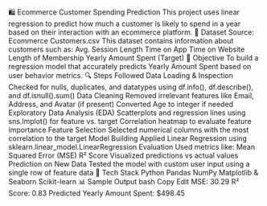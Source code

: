 🛍️ Ecommerce Customer Spending Prediction
This project uses linear regression to predict how much a customer is likely to spend in a year based on their interaction with an ecommerce platform.
📁 Dataset
Source: Ecommerce Customers.csv
This dataset contains information about customers such as:
Avg. Session Length
Time on App
Time on Website
Length of Membership
Yearly Amount Spent (Target)
🧠 Objective
To build a regression model that accurately predicts Yearly Amount Spent based on user behavior metrics.
🔍 Steps Followed
Data Loading & Inspection
Checked for nulls, duplicates, and datatypes using df.info(), df.describe(), and df.isnull().sum()
Data Cleaning
Removed irrelevant features like Email, Address, and Avatar (if present)
Converted Age to integer if needed
Exploratory Data Analysis (EDA)
Scatterplots and regression lines using sns.lmplot() for feature vs. target
Correlation heatmap to evaluate feature importance
Feature Selection
Selected numerical columns with the most correlation to the target
Model Building
Applied Linear Regression using sklearn.linear_model.LinearRegression
Evaluation
Used metrics like:
Mean Squared Error (MSE)
R² Score
Visualized predictions vs actual values
Prediction on New Data
Tested the model with custom user input using a single row of feature data
🔧 Tech Stack
Python
Pandas
NumPy
Matplotlib & Seaborn
Scikit-learn
📊 Sample Output
bash
Copy
Edit
MSE: 30.29
R² Score: 0.83
Predicted Yearly Amount Spent: $498.45

